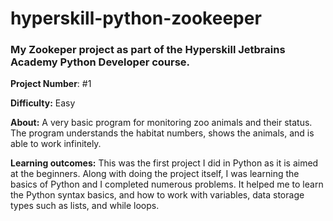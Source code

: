 # hyperskill-python-zookeeper
### My Zookeper project as part of the Hyperskill Jetbrains Academy Python Developer course.

**Project Number**: #1

**Difficulty:** Easy

**About:** A very basic program for monitoring zoo animals and their status. The program understands the habitat numbers, shows the animals, and is able to work infinitely.

**Learning outcomes:** This was the first project I did in Python as it is aimed at the beginners. Along with doing the project itself, I was learning the basics of Python and I completed numerous problems. It helped me to learn the Python syntax basics, and how to work with variables, data storage types such as lists, and while loops.
